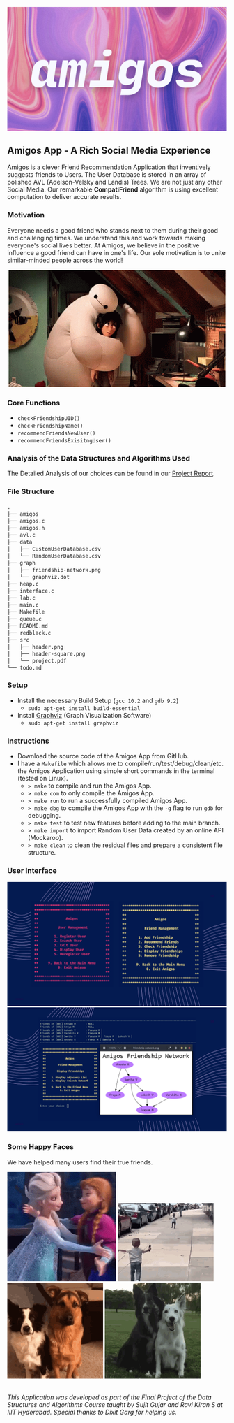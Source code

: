 ![](/src/header.png)

## Amigos App - A Rich Social Media Experience

Amigos is a clever Friend Recommendation Application that inventively suggests friends to Users. The User Database is stored in an array of polished AVL (Adelson-Velsky and Landis) Trees. We are not just any other Social Media. Our remarkable **CompatiFriend** algorithm is using excellent computation to deliver accurate results.

### Motivation

Everyone needs a good friend who stands next to them during their good and challenging times. We understand this and work towards making everyone's social lives better. At Amigos, we believe in the positive influence a good friend can have in one's life. Our sole motivation is to unite similar-minded people across the world!

<p align="center">
  <img src="src/gifs/nondoggo-1.gif">
</p>

### Core Functions

- `checkFriendshipUID()`
- `checkFriendshipName()`
- `recommendFriendsNewUser()`
- `recommendFriendsExisitngUser()`

### Analysis of the Data Structures and Algorithms Used

The Detailed Analysis of our choices can be found in our [Project Report](https://github.com/freyam/amigos/blob/main/src/report.pdf).

### File Structure

```
.
├── amigos
├── amigos.c
├── amigos.h
├── avl.c
├── data
│   ├── CustomUserDatabase.csv
│   └── RandomUserDatabase.csv
├── graph
│   ├── friendship-network.png
│   └── graphviz.dot
├── heap.c
├── interface.c
├── lab.c
├── main.c
├── Makefile
├── queue.c
├── README.md
├── redblack.c
├── src
│   ├── header.png
│   ├── header-square.png
│   └── project.pdf
└── todo.md
```

### Setup

- Install the necessary Build Setup (`gcc 10.2` and `gdb 9.2`)
  - `sudo apt-get install build-essential`
- Install [Graphviz](https://graphviz.org/) (Graph Visualization Software)
  - `sudo apt-get install graphviz`

### Instructions

- Download the source code of the Amigos App from GitHub.
- I have a `Makefile` which allows me to compile/run/test/debug/clean/etc. the Amigos Application using simple short commands in the terminal (tested on Linux).
  - `> make` to compile and run the Amigos App.
  - `> make com` to only compile the Amigos App.
  - `> make run` to run a successfully compiled Amigos App.
  - `> make dbg` to compile the Amigos App with the `-g` flag to run `gdb` for debugging.
  - `> make test` to test new features before adding to the main branch.
  - `> make import` to import Random User Data created by an online API (Mockaroo).
  - `> make clean` to clean the residual files and prepare a consistent file structure.

### User Interface

![](/src/interface/menus.png)
![](/src/interface/graph.png)

### Some Happy Faces

We have helped many users find their true friends.

<a align="center">
  <img src="src/gifs/nondoggo-2.gif">
  <img src="src/gifs/nondoggo-3.gif">
</a>

<a align="center">
  <img src="src/gifs/doggo-1.gif">
  <img src="src/gifs/doggo-2.gif">
</a>

<br>
<br>

_This Application was developed as part of the Final Project of the Data Structures and Algorithms Course taught by Sujit Gujar and Ravi Kiran S at IIIT Hyderabad._
_Special thanks to Dixit Garg for helping us._
